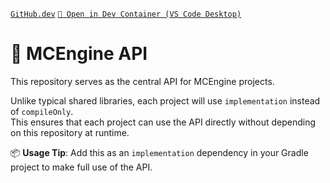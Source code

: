[`GitHub.dev`](https://github.dev/MCEngine/mcengine-api)
[`🐳 Open in Dev Container (VS Code Desktop)`](vscode://vscode-remote/dev-container+https://github.com/MCEngine/mcengine-api)

# 🚀 MCEngine API

This repository serves as the central API for MCEngine projects.

Unlike typical shared libraries, each project will use `implementation` instead of `compileOnly`.  
This ensures that each project can use the API directly without depending on this repository at runtime.

📦 **Usage Tip**: Add this as an `implementation` dependency in your Gradle project to make full use of the API.
